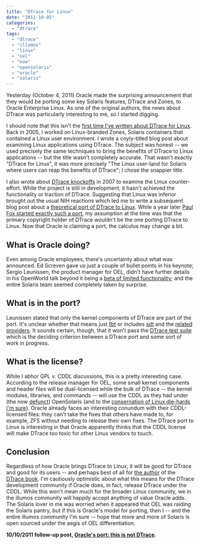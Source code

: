 ```yaml
---
title: "DTrace for Linux"
date: "2011-10-05"
categories: 
  - "dtrace"
tags: 
  - "dtrace"
  - "illumos"
  - "linux"
  - "oel"
  - "oow"
  - "opensolaris"
  - "oracle"
  - "solaris"
---
```


Yesterday (October 4, 2011) Oracle made the surprising announcement that they would be porting some key Solaris features, DTrace and Zones, to Oracle Enterprise Linux. As one of the original authors, the news about DTrace was particularly interesting to me, so I started digging.

I should note that this isn't the [first time I've written about DTrace for Linux](http://dtrace.org/blogs/ahl/2005/12/13/dtrace-for-linux/). Back in 2005, I worked on Linux-branded Zones, Solaris containers that contained a Linux user environment. I wrote a coyly-titled blog post about examining Linux applications using DTrace. The subject was honest -- we used precisely the same techniques to bring the benefits of DTrace to Linux applications -- but the title wasn't completely accurate. That wasn't exactly "DTrace for Linux", it was more precisely "The Linux user-land for Solaris where users can reap the benefits of DTrace"; I chose the snappier title.

I also wrote about [DTrace knockoffs](http://blogs.oracle.com/ahl/entry/dtrace_knockoffs) in 2007 to examine the Linux counter-effort. While the project is still in development, it hasn't achieved the functionality or traction of DTrace. Suggesting that Linux was inferior brought out the usual NIH reactions which led me to write a subsequent blog post about a [theoretical port of DTrace to Linux](http://dtrace.org/blogs/ahl/2007/08/06/what-if-machine-dtrace-port/). While a year later [Paul Fox started exactly such a port](http://dtrace.org/blogs/bmc/2008/06/30/dtrace-on-linux/), my assumption at the time was that the primary copyright holder of DTrace wouldn't be the one porting DTrace to Linux. Now that Oracle is claiming a port, the calculus may change a bit.

## What is Oracle doing?

Even among Oracle employees, there's uncertainty about what was announced. Ed Screven gave us just a couple of bullet points in his keynote; Sergio Leunissen, the product manager for OEL, didn't have further details in his OpenWorld talk beyond it being a [beta of limited functionality](http://twitter.com/#!/ahl/status/121281990455590912); and the entire Solaris team seemed completely taken by surprise.

## What is in the port?

Leunissen stated that only the kernel components of DTrace are part of the port. It's unclear whether that means just [fbt](http://wikis.sun.com/display/DTrace/fbt+Provider) or includes [sdt](http://wikis.sun.com/display/DTrace/sdt+Provider) and the [related providers](http://wikis.sun.com/display/DTrace/sched+Provider). It sounds certain, though, that it won't pass the [DTrace test suite](http://hub.opensolaris.org/bin/view/Community+Group+dtrace/dtest) which is the deciding criterion between a DTrace port and some sort of work in progress.

## What is the license?

While I abhor GPL v. CDDL discussions, this is a pretty interesting case. According to the release manager for OEL, some small kernel components and header files will be dual-licensed while the bulk of DTrace -- the kernel modules, libraries, and commands -- will use the CDDL as they had under (the now [defunct](http://www.theregister.co.uk/2010/08/13/opensolaris_is_dead/)) OpenSolaris (and to the [consernation of Linux die-hards I'm sure](http://twitter.com/#!/ahl/status/121257501193809920)). Oracle already faces an interesting conundum with their CDDL-licensed files: they can't take the fixes that others have made to, for example, ZFS without needing to release their own fixes. The DTrace port to Linux is interesting in that Oracle apparently thinks that the CDDL license will make DTrace too toxic for other Linux vendors to touch.

## Conclusion

Regardless of how Oracle brings DTrace to Linux, it will be good for DTrace and good for its users -- and perhaps best of all for [the author](http://dtrace.org/blogs/brendan/) of the [DTrace book](http://blogs.oracle.com/brendan/entry/dtrace_book_coming_soon). I'm cautiously optimistic about what this means for the DTrace development community if Oracle does, in fact, release DTrace under the CDDL. While this won't mean much for the broader Linux community, we in the illumos community will happily accept anything of value Oracle adds. The Solaris lover in me was worried when it appeared that OEL was raiding the Solaris pantry, but if this is Oracle's model for porting, then I -- and the entire illumos community I'm sure -- hope that more and more of Solaris is open sourced under the aegis of OEL differentiation.

**10/10/2011 follow-up post, [Oracle's port: this is not DTrace](http://dtrace.org/blogs/ahl/2011/10/10/oel-this-is-not-dtrace/).**
